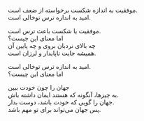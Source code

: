 موفقیت به اندازه شکست برخواسته از ضعف است.  
امید به اندازه ترس توخالی است.

موفقیت یا شکست باعث ترس است.  
اما معنای این جیست؟  
چه بالای نردبان بروی و چه پایین آن  
همیشه جایت ناپایدار و لرزان است.

امید به اندازه ترس توخالی است.  
اما معنای این چیست؟


جهان را چون خودت ببین  
به چیزها، آنگونه که هستند ایمان داشته باش.  
جهان را گویی که خودت باشد، دوست بدار.  
پس جهان می‌تواند برای تو مهم باشد.
